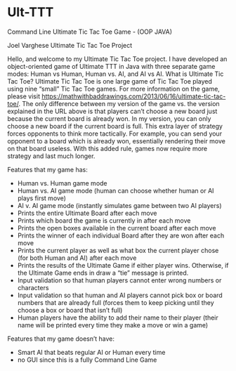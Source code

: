 # Ult-TTT
Command Line Ultimate Tic Tac Toe Game - (OOP JAVA) 

Joel Varghese Ultimate Tic Tac Toe Project 

Hello, and welcome to my Ultimate Tic Tac Toe project. I have developed an object-oriented game of Ultimate TTT in Java with three separate game modes: Human vs Human, Human vs. AI, and AI vs AI. What is Ultimate Tic Tac Toe? Ultimate Tic Tac Toe is one large game of Tic Tac Toe played using nine “small” Tic Tac Toe games. For more information on the game, please visit https://mathwithbaddrawings.com/2013/06/16/ultimate-tic-tac-toe/. The only difference between my version of the game vs. the version explained in the URL above is that players can’t choose a new board just because the current board is already won. In my version, you can only choose a new board if the current board is full. This extra layer of strategy forces opponents to think more tactically. For example, you can send your opponent to a board which is already won, essentially rendering their move on that board useless. With this added rule, games now require more strategy and last much longer. 

Features that my game has: 
-	Human vs. Human game mode 
-	Human vs. AI game mode (human can choose whether human or AI plays first move) 
-	AI v. AI game mode (instantly simulates game between two AI players) 
-	Prints the entire Ultimate Board after each move 
-	Prints which board the game is currently in after each move 
-	Prints the open boxes available in the current board after each move 
-	Prints the winner of each individual Board after they are won after each move 
-	Prints the current player as well as what box the current player chose (for both Human and AI) after each move 
-	Prints the results of the Ultimate Game if either player wins. Otherwise, if the Ultimate Game ends in draw a “tie” message is printed. 
-	Input validation so that human players cannot enter wrong numbers or characters
-	Input validation so that human and AI players cannot pick box or board numbers that are 
already full (forces them to keep picking until they choose a box or board that isn’t full) 
-	Human players have the ability to add their name to their player (their name will be printed every time they make a move or win a game) 

Features that my game doesn’t have: 
-	Smart AI that beats regular AI or Human every time 
-	no GUI since this is a fully Command Line Game 








